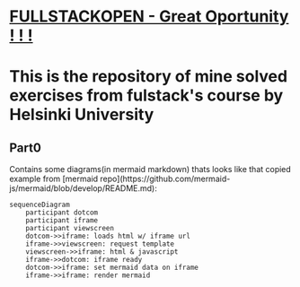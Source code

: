# [FULLSTACKOPEN - Great Oportunity ! ! !](https://fullstackopen.com/en/)
<h1>This is the repository of mine solved exercises from fulstack's course by Helsinki University </h1>
<h2>Part0</h2>
<p>Contains some diagrams(in mermaid markdown) thats looks like that copied example from [mermaid repo](https://github.com/mermaid-js/mermaid/blob/develop/README.md):</p>

```mermaid
sequenceDiagram
    participant dotcom
    participant iframe
    participant viewscreen
    dotcom->>iframe: loads html w/ iframe url
    iframe->>viewscreen: request template
    viewscreen->>iframe: html & javascript
    iframe->>dotcom: iframe ready
    dotcom->>iframe: set mermaid data on iframe
    iframe->>iframe: render mermaid
```

